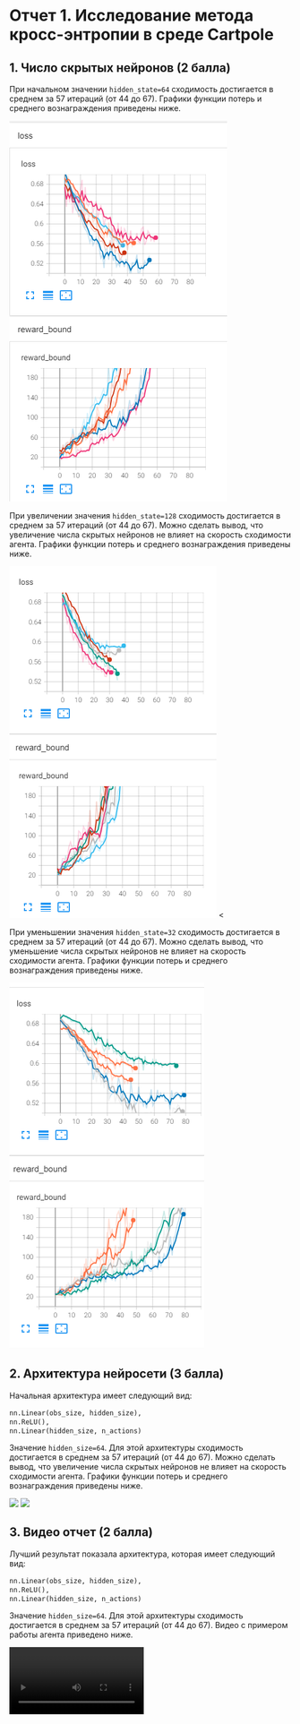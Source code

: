# Отчет 1. Исследование метода кросс-энтропии в среде Cartpole 

## 1. Число скрытых нейронов (2 балла)
При начальном значении `hidden_state=64` сходимость достигается в среднем за 57 итераций (от 44 до 67). 
Графики функции потерь и среднего вознаграждения приведены ниже. 

<img src="image/64.png"/>


При увеличении значения `hidden_state=128` сходимость достигается в среднем за 57 итераций (от 44 до 67). 
Можно сделать вывод, что увеличение числа скрытых нейронов не влияет на скорость сходимости агента. 
Графики функции потерь и среднего вознаграждения приведены ниже. 

<img src="image/128.png"/>
<

При уменьшении значения `hidden_state=32` сходимость достигается в среднем за 57 итераций (от 44 до 67). 
Можно сделать вывод, что уменьшение числа скрытых нейронов не влияет на скорость сходимости агента. 
Графики функции потерь и среднего вознаграждения приведены ниже. 

<img src="image/32.png"/>



## 2. Архитектура нейросети (3 балла)
Начальная архитектура имеет следующий вид: 
```
nn.Linear(obs_size, hidden_size),
nn.ReLU(),
nn.Linear(hidden_size, n_actions)
```
Значение `hidden_size=64`. 
Для этой архитектуры сходимость достигается в среднем за 57 итераций (от 44 до 67). 
Можно сделать вывод, что увеличение числа скрытых нейронов не влияет на скорость сходимости агента. 
Графики функции потерь и среднего вознаграждения приведены ниже. 

<img src="imgs/loss_1_0.jpg"/>

<img src="imgs/rewards_1_0.jpg"/>

## 3. Видео отчет (2 балла)
Лучший результат показала архитектура, которая имеет следующий вид: 
```
nn.Linear(obs_size, hidden_size),
nn.ReLU(),
nn.Linear(hidden_size, n_actions)
```
Значение `hidden_size=64`. 
Для этой архитектуры сходимость достигается в среднем за 57 итераций (от 44 до 67). 
Видео с примером работы агента приведено ниже.  

<video src="video/rl-video-episode-0.mp4" width="240"/>

